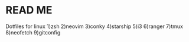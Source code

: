 # READ ME <br>

Dotfiles for linux 
  1)zsh
  2)neovim
  3)conky
  4)starship
  5)i3
  6)ranger
  7)tmux
  8)neofetch
  9)gitconfig
